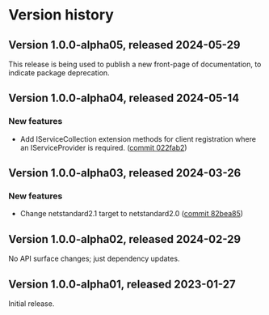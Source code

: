 # Version history

## Version 1.0.0-alpha05, released 2024-05-29

This release is being used to publish a new front-page of
documentation, to indicate package deprecation.

## Version 1.0.0-alpha04, released 2024-05-14

### New features

- Add IServiceCollection extension methods for client registration where an IServiceProvider is required. ([commit 022fab2](https://github.com/googleapis/google-cloud-dotnet/commit/022fab203f28fb9c608972af7f8b83f571ae5694))

## Version 1.0.0-alpha03, released 2024-03-26

### New features

- Change netstandard2.1 target to netstandard2.0 ([commit 82bea85](https://github.com/googleapis/google-cloud-dotnet/commit/82bea850661975b9750ac30753528cc9d2e05240))

## Version 1.0.0-alpha02, released 2024-02-29

No API surface changes; just dependency updates.

## Version 1.0.0-alpha01, released 2023-01-27

Initial release.

